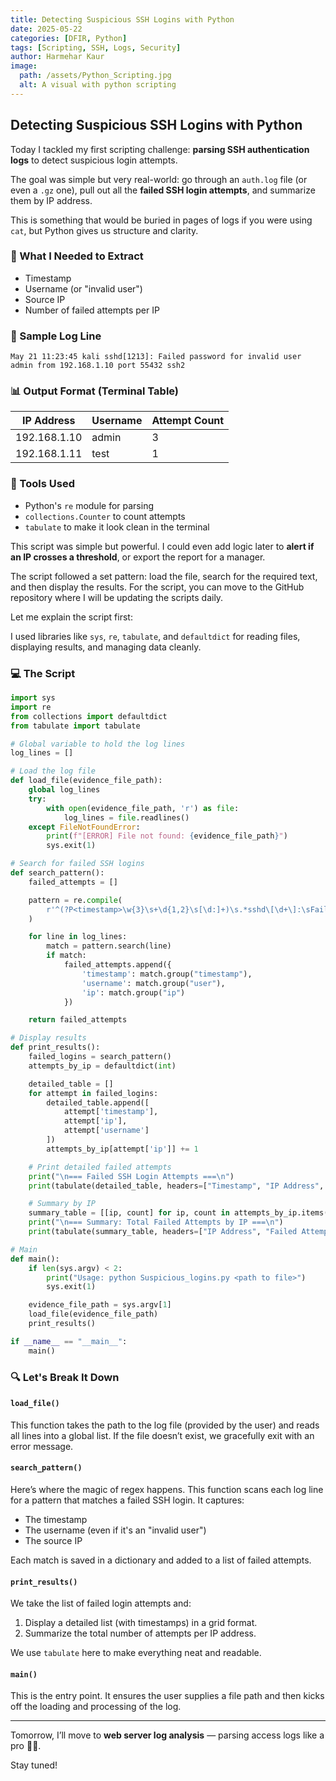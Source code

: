 ```yaml
---
title: Detecting Suspicious SSH Logins with Python
date: 2025-05-22
categories: [DFIR, Python]
tags: [Scripting, SSH, Logs, Security]
author: Harmehar Kaur
image:
  path: /assets/Python_Scripting.jpg
  alt: A visual with python scripting
---
```


## Detecting Suspicious SSH Logins with Python

Today I tackled my first scripting challenge: **parsing SSH authentication logs** to detect suspicious login attempts.

The goal was simple but very real-world: go through an `auth.log` file (or even a `.gz` one), pull out all the **failed SSH login attempts**, and summarize them by IP address. 

This is something that would be buried in pages of logs if you were using `cat`, but Python gives us structure and clarity.

### 🎯 What I Needed to Extract
- Timestamp
- Username (or "invalid user")
- Source IP
- Number of failed attempts per IP

### 🧪 Sample Log Line
```
May 21 11:23:45 kali sshd[1213]: Failed password for invalid user admin from 192.168.1.10 port 55432 ssh2
```

### 📊 Output Format (Terminal Table)
| IP Address   | Username | Attempt Count |
| ------------ | -------- | ------------- |
| 192.168.1.10 | admin    | 3             |
| 192.168.1.11 | test     | 1             |

### 🧰 Tools Used
- Python's `re` module for parsing
- `collections.Counter` to count attempts
- `tabulate` to make it look clean in the terminal

This script was simple but powerful. I could even add logic later to **alert if an IP crosses a threshold**, or export the report for a manager.

The script followed a set pattern: load the file, search for the required text, and then display the results. For the script, you can move to the GitHub repository where I will be updating the scripts daily.

Let me explain the script first:

I used libraries like `sys`, `re`, `tabulate`, and `defaultdict` for reading files, displaying results, and managing data cleanly.

### 💻 The Script

```python
import sys
import re
from collections import defaultdict
from tabulate import tabulate

# Global variable to hold the log lines
log_lines = []

# Load the log file
def load_file(evidence_file_path):
    global log_lines
    try:
        with open(evidence_file_path, 'r') as file:
            log_lines = file.readlines()
    except FileNotFoundError:
        print(f"[ERROR] File not found: {evidence_file_path}")
        sys.exit(1)

# Search for failed SSH logins
def search_pattern():
    failed_attempts = []

    pattern = re.compile(
        r'^(?P<timestamp>\w{3}\s+\d{1,2}\s[\d:]+)\s.*sshd\[\d+\]:\sFailed password for (invalid user )?(?P<user>\w+) from (?P<ip>\d{1,3}(?:\.\d{1,3}){3})'
    )

    for line in log_lines:
        match = pattern.search(line)
        if match:
            failed_attempts.append({
                'timestamp': match.group("timestamp"),
                'username': match.group("user"),
                'ip': match.group("ip")
            })

    return failed_attempts

# Display results
def print_results():
    failed_logins = search_pattern()
    attempts_by_ip = defaultdict(int)

    detailed_table = []
    for attempt in failed_logins:
        detailed_table.append([
            attempt['timestamp'],
            attempt['ip'],
            attempt['username']
        ])
        attempts_by_ip[attempt['ip']] += 1

    # Print detailed failed attempts
    print("\n=== Failed SSH Login Attempts ===\n")
    print(tabulate(detailed_table, headers=["Timestamp", "IP Address", "Username"], tablefmt="grid"))

    # Summary by IP
    summary_table = [[ip, count] for ip, count in attempts_by_ip.items()]
    print("\n=== Summary: Total Failed Attempts by IP ===\n")
    print(tabulate(summary_table, headers=["IP Address", "Failed Attempts"], tablefmt="grid"))

# Main 
def main():
    if len(sys.argv) < 2:
        print("Usage: python Suspicious_logins.py <path to file>")
        sys.exit(1)

    evidence_file_path = sys.argv[1]
    load_file(evidence_file_path)
    print_results()

if __name__ == "__main__":
    main()
```

### 🔍 Let's Break It Down

#### `load_file()`
This function takes the path to the log file (provided by the user) and reads all lines into a global list. If the file doesn’t exist, we gracefully exit with an error message.

#### `search_pattern()`
Here’s where the magic of regex happens. This function scans each log line for a pattern that matches a failed SSH login. It captures:
- The timestamp
- The username (even if it's an "invalid user")
- The source IP

Each match is saved in a dictionary and added to a list of failed attempts.

#### `print_results()`
We take the list of failed login attempts and:
1. Display a detailed list (with timestamps) in a grid format.
2. Summarize the total number of attempts per IP address.

We use `tabulate` here to make everything neat and readable.

#### `main()`
This is the entry point. It ensures the user supplies a file path and then kicks off the loading and processing of the log.

---

Tomorrow, I’ll move to **web server log analysis** — parsing access logs like a pro 🕵️‍♀️.

Stay tuned!
